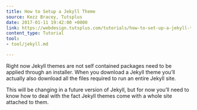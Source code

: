 ```yaml
---
title: How to Setup a Jekyll Theme
source: Kezz Bracey, Tutsplus
date: 2017-01-11 19:42:00 +0000
link: https://webdesign.tutsplus.com/tutorials/how-to-set-up-a-jekyll-theme--cms-26332
content_type: Tutorial
tool:
- tool/jekyll.md

---
```

Right now Jekyll themes are not self contained packages need to be applied through an installer. When you download a Jekyll theme you’ll actually also download all the files required to run an entire Jekyll site.
 
This will be changing in a future version of Jekyll, but for now you’ll need to know how to deal with the fact Jekyll themes come with a whole site attached to them.





